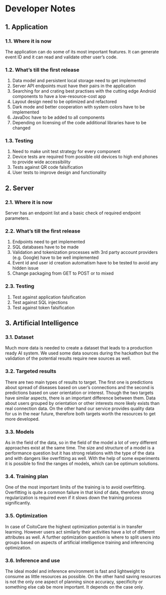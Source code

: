 # Developer Notes

## 1. Application

### 1.1. Where it is now

The application can do some of its most important features. It can generate event ID and it can read and validate other user’s code.

### 1.2. What’s till the first release

1.  Data model and persistent local storage need to get implemented
2.  Server API endpoints must have their pairs in the application
3.  Searching for and crating best practises with the cutting edge Android components to have a low-resource-cost app
4.  Layout design need to be optimized and refactored
5.  Dark mode and better cooperation with system colors have to be implemented
6.  JavaDoc have to be added to all components
7.  Depending on licensing of the code additional libraries have to be changed

### 1.3. Testing

1.  Need to make unit test strategy for every component
2.  Device tests are required from possible old devices to high end phones to provide wide accessibility
3.  Tests against QR code falsification
4.  User tests to improve design and functionality

## 2. Server

### 2.1. Where it is now

Server has an endpoint list and a basic check of required endpoint parameters.

### 2.2. What’s till the first release

1.  Endpoints need to get implemented
2.  SQL databases have to be made
3.  Validation and tokenization processes with 3rd party account providers (e.g. Google) have to be well implemented
4.  Event id and user id creation automatism have to be tested to avoid any hidden issue
5.  Change packaging from GET to POST or to mixed

### 2.3. Testing

1.  Test against application falsification
2.  Test against SQL injections
3.  Test against token falsification

## 3. Artificial Intelligence

### 3.1. Dataset

Much more data is needed to create a dataset that leads to a production ready AI system. We used some data sources during the hackathon but the validation of the potential results require new sources as well.

### 3.2. Targeted results

There are two main types of results to target. The first one is predictions about spread of diseases based on user’s connections and the second is predictions based on user orientation or interest. Though the two targets have similar aspects, there is an important difference between them. Data about users grouped by orientation or other interests more likely exists than real connection data. On the other hand our service provides quality data for us in the near future, therefore both targets worth the resources to get more developed.

### 3.3. Models

As in the field of the data, so in the field of the model a lot of very different approaches exist at the same time. The size and structure of a model is a performance question but it has strong relations with the type of the data and with dangers like overfitting as well. With the help of some experiments it is possible to find the ranges of models, which can be optimum solutions.

### 3.4. Training plan

One of the most important limits of the training is to avoid overfitting. Overfitting is quite a common failure in that kind of data, therefore strong regularization is required even if it slows down the training process significantly.

### 3.5. Optimization

In case of CoitoCare the highest optimization potential is in transfer learning. However users act similarly their activities have a lot of different attributes as well. A further optimization question is where to split users into groups based on aspects of artificial intelligence training and inferencing optimization.

### 3.6. Inference and use

The ideal model and inference environment is fast and lightweight to consume as little resources as possible. On the other hand saving resources is not the only one aspect of planning since accuracy, specificity or something else cab be more important. It depends on the case only.
